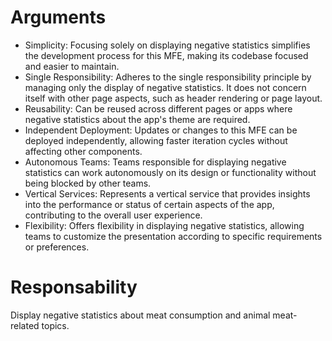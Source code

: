 # Arguments
- Simplicity: Focusing solely on displaying negative statistics simplifies the development process for this MFE, making its codebase focused and easier to maintain.
- Single Responsibility: Adheres to the single responsibility principle by managing only the display of negative statistics. It does not concern itself with other page aspects, such as header rendering or page layout.
- Reusability: Can be reused across different pages or apps where negative statistics about the app's theme are required.
- Independent Deployment: Updates or changes to this MFE can be deployed independently, allowing faster iteration cycles without affecting other components.
- Autonomous Teams: Teams responsible for displaying negative statistics can work autonomously on its design or functionality without being blocked by other teams.
- Vertical Services: Represents a vertical service that provides insights into the performance or status of certain aspects of the app, contributing to the overall user experience.
- Flexibility: Offers flexibility in displaying negative statistics, allowing teams to customize the presentation according to specific requirements or preferences.

# Responsability
Display negative statistics about meat consumption and animal meat-related topics.
